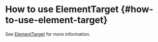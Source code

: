 # How to use ElementTarget {#how-to-use-element-target}

See [ElementTarget](/docs/features/element-target) for more information.
